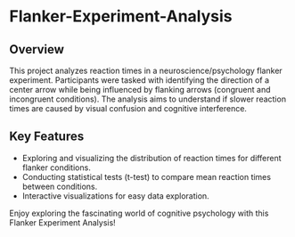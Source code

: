 # Flanker-Experiment-Analysis

## Overview
This project analyzes reaction times in a neuroscience/psychology flanker experiment. Participants were tasked with identifying the direction of a center arrow while being influenced by flanking arrows (congruent and incongruent conditions). The analysis aims to understand if slower reaction times are caused by visual confusion and cognitive interference.

## Key Features
- Exploring and visualizing the distribution of reaction times for different flanker conditions.
- Conducting statistical tests (t-test) to compare mean reaction times between conditions.
- Interactive visualizations for easy data exploration.



Enjoy exploring the fascinating world of cognitive psychology with this Flanker Experiment Analysis!
